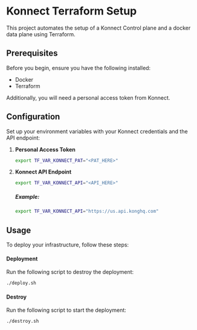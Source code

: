 # Konnect Terraform Setup

This project automates the setup of a Konnect Control plane and a docker data plane using Terraform.

## Prerequisites

Before you begin, ensure you have the following installed:
- Docker
- Terraform

Additionally, you will need a personal access token from Konnect.

## Configuration

Set up your environment variables with your Konnect credentials and the API endpoint:

1. **Personal Access Token**
    ```bash
    export TF_VAR_KONNECT_PAT="<PAT_HERE>"
    ```

2. **Konnect API Endpoint**
    ```bash
    export TF_VAR_KONNECT_API="<API_HERE>"
    ```
    ##### Example:
    ```bash
    export TF_VAR_KONNECT_API="https://us.api.konghq.com"
    ```

## Usage

To deploy your infrastructure, follow these steps:

#### Deployment

Run the following script to destroy the deployment:
```bash
./deploy.sh
```

#### Destroy
Run the following script to start the deployment:

```bash
./destroy.sh
```